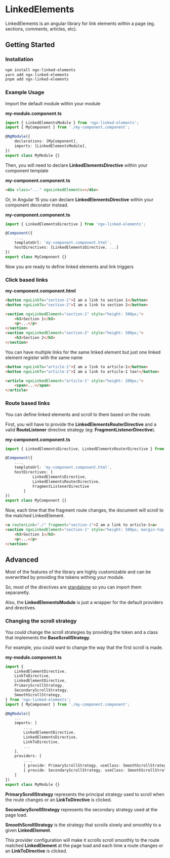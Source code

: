 # LinkedElements

LinkedElements is an angular library for link elements within a page (eg. sections, comments, articles, etc).

## Getting Started

### Installation

```bash
npm install ngx-linked-elements
yarn add ngx-linked-elements
pnpm add ngx-linked-elements
```

### Example Usage

Import the default module within your module

**my-module.component.ts**

```ts
import { LinkedElementsModule } from 'ngx-linked-elements';
import { MyComponent } from './my-component.component';

@NgModule({
	declarations: [MyComponent],
	imports: [LinkedElementsModule],
})
export class MyModule {}
```

Then, you will need to declare **LinkedElementsDirective** within your component template

**my-component.component.ts**

```html
<div class="..." ngxLinkedElements></div>
```

Or, in Angular 15 you can declare **LinkedElementsDirective** within your component decorator instead.

**my-component.component.ts**

```ts
import { LinkedElementsDirective } from 'ngx-linked-elements';

@Component({
    ...,
    templateUrl: 'my-component.component.html',
    hostDirectives: [LinkedElementsDirective, ...]
})
export class MyComponent {}
```

Now you are ready to define linked elements and link triggers

### Click based links

**my-component.component.html**

```html
<button ngxLinkTo="section-1">I am a link to section 1</button>
<button ngxLinkTo="section-2">I am a link to section 2</button>

<section ngxLinkedElement="section-1" style="height: 500px;">
	<h3>Section 1</h3>
	<p>...</p>
</section>
<section ngxLinkedElement="section-2" style="height: 500px;">
	<h3>Section 2</h3>
</section>
```

You can have multiple links for the same linked element but just one linked element register with the same name

```html
<button ngxLinkTo="article-1">I am a link to article-1</button>
<button ngxLinkTo="article-1">I am a link to article-1 too!</button>

<article ngxLinkedElement="article-1" style="height: 200px;">
	<span>...</span>
</article>
```

### Route based links

You can define linked elements and scroll to them based on the route.

First, you will have to provide the **LinkedElementsRouterDirective** and a valid **RouteListener** directive strategy (eg: **FragmentListenerDirective**).

**my-component.component.ts**

```ts
import { LinkedElementsDirective, LinkedElementsRouterDirective } from 'ngx-linked-elements';

@Component({
    ...,
    templateUrl: 'my-component.component.html',
    hostDirectives: [
			LinkedElementsDirective, 
			LinkedElementsRouterDirective, 
			FragmentListenerDirective
		]
})
export class MyComponent {}
```

Now, each time that the fragment route changes, the document will scroll to the matched LinkedElement.

```html
<a routerLink="./" fragment="section-1">I am a link to article-1<a>
<section ngxLinkedElement="section-1" style="height: 500px; margin-top: 100vh;">
	<h3>Section 1</h3>
	<p>...</p>
</section>
```

## Advanced

Most of the features of the library are highly customizable and can be overwritted by providing the tokens withing your module.

So, most of the directives are [standalone](https://angular.io/guide/standalone-components) so you can import them separaretly.

Also, the **LinkedElementsModule** is just a wrapper for the default providers and directives.

### Changing the scroll strategy

You could change the scroll strategies by providing the token and a class that implements the **BaseScrollStrategy**.

For example, you could want to change the way that the first scroll is made.

**my-module.component.ts**

```ts
import {
	LinkedElementDirective,
	LinkToDirective,
	LinkedElementDirective,
	PrimaryScrollStrategy,
	SecondaryScrollStrategy,
	SmoothScrollStrategy,
} from 'ngx-linked-elements';
import { MyComponent } from './my-component.component';

@NgModule({
    ...
    imports: [
		...,
		LinkedElementDirective,
		LinkedElementsDirective,
		LinkToDirective,
		...
    ],
    providers: [
        ...,
        { provide: PrimaryScrollStrategy, useClass: SmoothScrollStrategy },
        { provide: SecondaryScrollStrategy, useClass: SmoothScrollStrategy }
    ]
})
export class MyModule {}
```

**PrimaryScrollStrategy** represents the principal strategy used to scroll when the route changes or an **LinkToDirective** is clicked.

**SecondaryScrollStrategy** represents the secondary strategy used at the page load.

**SmoothScrollStrategy** is the strategy that scrolls slowly and smoothly to a given **LinkedElement**.

This provider configuration will make it scrolls scroll smoothly to the route matched **LinkedElement** at the page load and each time a route changes or an **LinkToDirective** is clicked.
